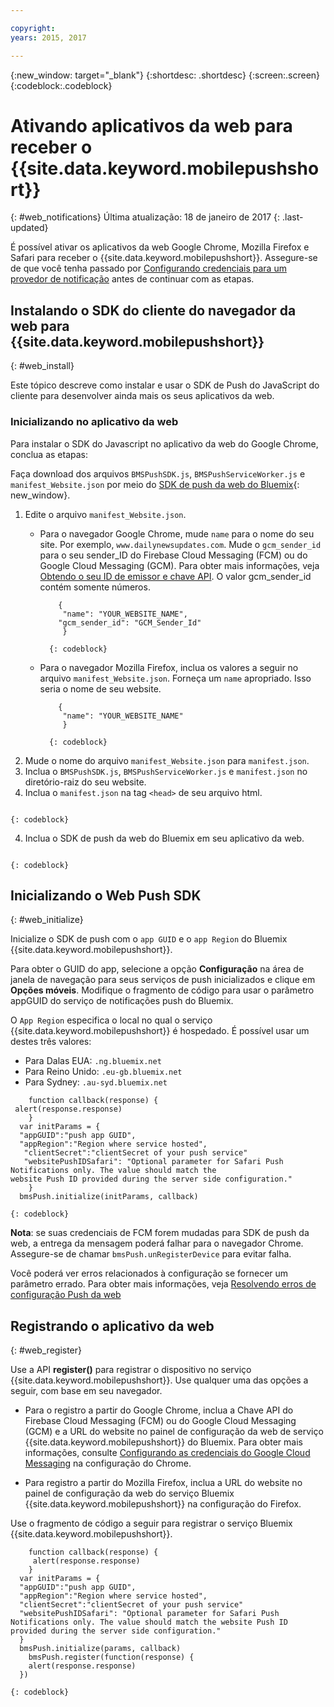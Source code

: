 ```yaml
---

copyright:
years: 2015, 2017

---
```


{:new_window: target="_blank"}
{:shortdesc: .shortdesc}
{:screen:.screen}
{:codeblock:.codeblock}

# Ativando aplicativos da web para receber o {{site.data.keyword.mobilepushshort}}
{: #web_notifications}
Última atualização: 18 de janeiro de 2017
{: .last-updated}

É possível ativar os aplicativos da web Google Chrome, Mozilla Firefox e Safari para receber o
{{site.data.keyword.mobilepushshort}}. Assegure-se de que você tenha passado por [Configurando credenciais para um provedor de notificação](t__main_push_config_provider.html) antes de continuar com as etapas.

## Instalando o SDK do cliente do navegador da web para {{site.data.keyword.mobilepushshort}}
{: #web_install}

Este tópico descreve como instalar e usar o SDK de Push do JavaScript do cliente para desenvolver ainda mais os seus aplicativos da web.

### Inicializando no aplicativo da web

Para instalar o SDK do Javascript no aplicativo da web do Google Chrome, conclua as etapas:

Faça download dos arquivos `BMSPushSDK.js`, `BMSPushServiceWorker.js` e
`manifest_Website.json` por meio do
[SDK
de push da web do Bluemix](https://codeload.github.com/ibm-bluemix-mobile-services/bms-clientsdk-javascript-webpush/zip/master){: new_window}.

1. Edite o arquivo `manifest_Website.json`.
	- Para o navegador Google Chrome, mude `name` para o nome do seu site. Por
exemplo, `www.dailynewsupdates.com`. Mude o
`gcm_sender_id` para o seu sender_ID do Firebase Cloud Messaging
(FCM) ou do Google Cloud Messaging (GCM). Para obter mais
informações, veja [Obtendo o seu ID de
emissor e chave API](t_push_provider_android.html). O valor gcm_sender_id contém somente números.

		```
 			{
 			 "name": "YOUR_WEBSITE_NAME",
  			"gcm_sender_id": "GCM_Sender_Id"
			 }
		```
    		{: codeblock}
 
	- Para o navegador Mozilla Firefox, inclua os valores a seguir no arquivo `manifest_Website.json`. Forneça
um `name` apropriado. Isso seria o nome de seu website.

		```
			{
 			 "name": "YOUR_WEBSITE_NAME"
			 }
		```
    		{: codeblock}

2. Mude o nome do arquivo `manifest_Website.json` para `manifest.json`.
3. Inclua o `BMSPushSDK.js`,
`BMSPushServiceWorker.js` e
`manifest.json` no diretório-raiz do seu website.
3. Inclua o `manifest.json` na tag `<head>` de seu arquivo html.
```<link rel="manifest" href="manifest.json">
```
    {: codeblock}
4. Inclua o SDK de push da web do Bluemix em seu aplicativo da web.
```<script src="BMSPushSDK.js" async></script>
```
    {: codeblock}

## Inicializando o Web Push SDK 
{: #web_initialize}

Inicialize o SDK de push com o `app GUID` e o `app Region` do Bluemix {{site.data.keyword.mobilepushshort}}.  

Para obter o GUID do app, selecione a opção **Configuração** na área de janela de navegação para seus serviços de push inicializados e clique em **Opções móveis**. Modifique o fragmento de código para usar o parâmetro appGUID do serviço de notificações push do Bluemix.

O `App Region` especifica o local no qual o serviço {{site.data.keyword.mobilepushshort}} é hospedado. É possível usar um destes três valores:

 - Para Dalas EUA:	 `.ng.bluemix.net`
 - Para Reino Unido:			 `.eu-gb.bluemix.net`
 - Para Sydney:		 `.au-syd.bluemix.net`

``` var bmsPush = new BMSPush();
    function callback(response) {
 alert(response.response)
    }
  var initParams = {
  "appGUID":"push app GUID",
  "appRegion":"Region where service hosted",
   "clientSecret":"clientSecret of your push service"
   "websitePushIDSafari": "Optional parameter for Safari Push Notifications only. The value should match the
website Push ID provided during the server side configuration."
    }
  bmsPush.initialize(initParams, callback)
```
	{: codeblock}

**Nota**: se suas credenciais de FCM forem mudadas para SDK de push da web, a
entrega da mensagem poderá falhar para o navegador Chrome. Assegure-se de chamar
`bmsPush.unRegisterDevice` para evitar falha.

Você poderá ver erros relacionados à configuração se fornecer um parâmetro errado. Para obter mais informações, veja [Resolvendo erros de configuração Push da web](troubleshooting_config_errors.html)

## Registrando o aplicativo da web
{: #web_register}

Use a API **register()** para registrar o dispositivo no serviço
{{site.data.keyword.mobilepushshort}}. Use qualquer uma das
opções a seguir, com base em seu navegador.

- Para o registro a partir do Google Chrome, inclua a Chave API do Firebase Cloud Messaging (FCM) ou do Google Cloud
Messaging (GCM) e a URL do website no painel de configuração da web de serviço {{site.data.keyword.mobilepushshort}} do Bluemix. Para obter mais informações, consulte [Configurando as credenciais do Google Cloud Messaging](t_push_provider_android.html) na configuração do Chrome.

- Para registro a partir do Mozilla Firefox, inclua a URL do website no painel de configuração da web do serviço Bluemix {{site.data.keyword.mobilepushshort}} na configuração do Firefox.

Use o fragmento de código a seguir para registrar o serviço Bluemix
{{site.data.keyword.mobilepushshort}}.
```var bmsPush = new BMSPush();
    function callback(response) {
     alert(response.response)
    }
  var initParams = {
  "appGUID":"push app GUID",
  "appRegion":"Region where service hosted",
  "clientSecret":"clientSecret of your push service"
  "websitePushIDSafari": "Optional parameter for Safari Push Notifications only. The value should match the website Push ID provided during the server side configuration."
  }
  bmsPush.initialize(params, callback)
    bmsPush.register(function(response) {
    alert(response.response)
  })
```
    {: codeblock}






